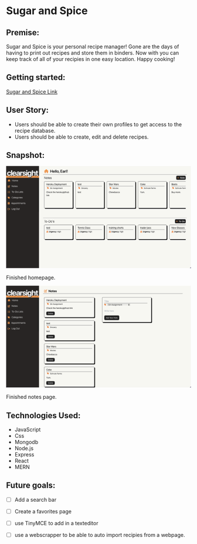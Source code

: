 # Sugar and Spice


## Premise: 

Sugar and Spice is your personal recipe manager!
Gone are the days of having to print out recipes and store them in binders. Now with you can keep track of all of your recipies in one easy location. 
Happy cooking!


## Getting started:
[Sugar and Spice Link](https://sugar-and-spice.herokuapp.com/)


## User Story:

- Users should be able to create their own profiles to get access to the recipe database.
- Users should be able to create, edit and delete recipes.


## Snapshot:
 
![Finished Homepage](./img/final-homepage.png)

Finished homepage.

![Finished Notes Pages](./img/final-notes.png)

Finished notes page.


## Technologies Used:
- JavaScript
- Css
- Mongodb
- Node.js
- Express
- React
- MERN


## Future goals:
- [ ] Add a search bar
- [ ] Create a favorites page
- [ ] use TinyMCE to add in a texteditor
- [ ] use a webscrapper to be able to auto import recipies from a webpage.


